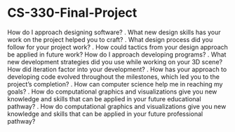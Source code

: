 # CS-330-Final-Project
How do I approach designing software?
. What new design skills has your work on the project helped you to craft?
. What design process did you follow for your project work?
. How could tactics from your design approach be applied in future work?
How do I approach developing programs?
. What new development strategies did you use while working on your 3D scene?
How did iteration factor into your development?
. How has your approach to developing code evolved throughout the milestones, which led you to the project’s completion?
. How can computer science help me in reaching my goals?
. How do computational graphics and visualizations give you new knowledge and skills that can be applied in your future educational pathway?
. How do computational graphics and visualizations give you new knowledge and skills that can be applied in your future professional pathway?
